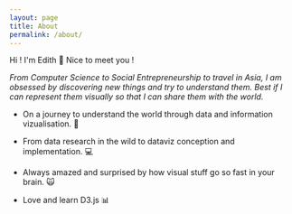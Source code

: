 ```yaml
---
layout: page
title: About
permalink: /about/
---
```

Hi ! I'm Edith :wave:  Nice to meet you !

*From Computer Science to Social Entrepreneurship to travel in Asia, I am obsessed by discovering new things and try to understand them.*
*Best if I can represent them visually so that I can share them with the world.*


* On a journey to understand the world through data and information vizualisation.  :mag_right:

* From data research in the wild to dataviz conception and implementation.  :computer:

* Always amazed and surprised by how visual stuff go so fast in your brain.  :scream_cat:

* Love and learn D3.js  :bar_chart:
